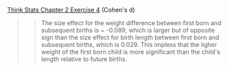 [Think Stats Chapter 2 Exercise 4](http://greenteapress.com/thinkstats2/html/thinkstats2003.html#toc24) (Cohen's d)

>> The size effect for the weight difference between first born and subsequent births is ~ -0.089, which is larger but of opposite sign than the size effect for birth length between first born and subsequent births, which is 0.029.  This impless that the ligher weight of the first born child is more significant than the child's length relative to future births.
